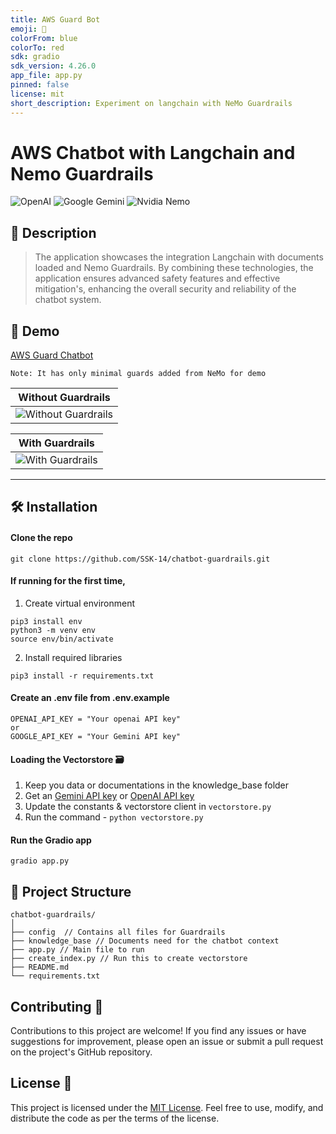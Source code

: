 ```yaml
---
title: AWS Guard Bot
emoji: 🚀
colorFrom: blue
colorTo: red
sdk: gradio
sdk_version: 4.26.0
app_file: app.py
pinned: false
license: mit
short_description: Experiment on langchain with NeMo Guardrails
---
```


# AWS Chatbot with Langchain and Nemo Guardrails

![OpenAI](https://img.shields.io/badge/OpenAI-412991.svg?style=for-the-badge&logo=OpenAI&logoColor=white)
![Google Gemini](https://img.shields.io/badge/Google%20Gemini-8E75B2.svg?style=for-the-badge&logo=Google-Gemini&logoColor=white)
![Nvidia Nemo](https://img.shields.io/badge/NVIDIA-76B900.svg?style=for-the-badge&logo=NVIDIA&logoColor=white)

## 📜 Description
> The application showcases the integration Langchain with documents loaded and Nemo Guardrails. By combining these technologies, the application ensures advanced safety features and effective mitigation's, enhancing the overall security and reliability of the chatbot system.

## 🚀 Demo

[AWS Guard Chatbot](https://ssk-14-aws-guard-bot.hf.space/)

```
Note: It has only minimal guards added from NeMo for demo
```

| Without Guardrails |
|------------|
| ![Without Guardrails](https://github.com/SSK-14/chatbot-guardrails/assets/45158568/19945cb6-9346-451d-90ef-0cebe34400c9) |

| With Guardrails |
|------------|
| ![With Guardrails](https://github.com/SSK-14/chatbot-guardrails/assets/45158568/0cdc99cf-43b3-4028-958a-605511b35664) |

---

## 🛠️ Installation

#### Clone the repo
```
git clone https://github.com/SSK-14/chatbot-guardrails.git
```

#### If running for the first time,

1. Create virtual environment

```
pip3 install env
python3 -m venv env
source env/bin/activate
```

2. Install required libraries

```
pip3 install -r requirements.txt
```

#### Create an .env file from .env.example

```
OPENAI_API_KEY = "Your openai API key"
or
GOOGLE_API_KEY = "Your Gemini API key"
```

#### Loading the Vectorstore 🗃️ 

1. Keep you data or documentations in the knowledge_base folder
2. Get an [Gemini API key](https://makersuite.google.com/app/apikey) or [OpenAI API key](https://platform.openai.com/account/api-keys)
3. Update the constants & vectorstore client in `vectorstore.py` <!-- Update env if using qdrant cloud. -->
4. Run the command - `python vectorstore.py` <!-- Will create a vector database. -->

#### Run the Gradio app

```
gradio app.py
```

## 📁 Project Structure

```
chatbot-guardrails/
│
├── config  // Contains all files for Guardrails 
├── knowledge_base // Documents need for the chatbot context
├── app.py // Main file to run
├── create_index.py // Run this to create vectorstore
├── README.md
└── requirements.txt

```

## Contributing 🤝
Contributions to this project are welcome! If you find any issues or have suggestions for improvement, please open an issue or submit a pull request on the project's GitHub repository.

## License 📝
This project is licensed under the [MIT License](https://github.com/SSK-14/chatbot-guardrails/blob/main/LICENSE). Feel free to use, modify, and distribute the code as per the terms of the license.
